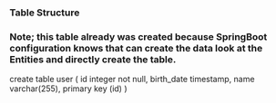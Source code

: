 ### Table Structure 
### Note; this table already was created because SpringBoot configuration knows that can create the data look at the Entities and directly create the table.

create table user (
id integer not null,
birth_date timestamp,
name varchar(255),
primary key (id)
)